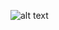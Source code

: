 ![alt text](https://thumbs.dreamstime.com/b/d-business-data-visualization-background-statistics-57770390.jpg)
